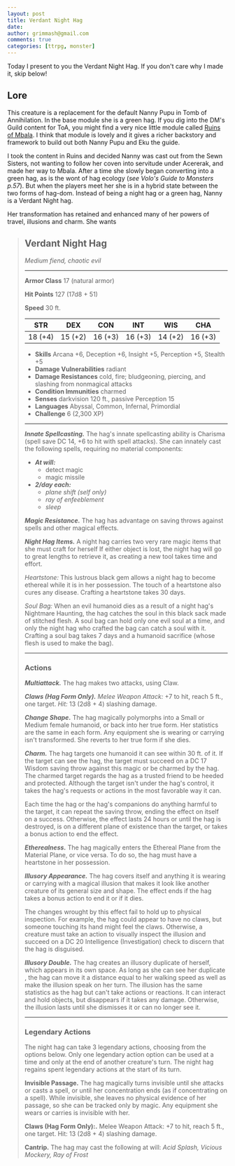 ```yaml
---
layout: post
title: Verdant Night Hag
date:
author: grimmash@gmail.com
comments: true
categories: [ttrpg, monster]
---
```


Today I present to you the Verdant Night Hag.  If you don't care why I made it, skip below!  

## Lore

This creature is a replacement for the default Nanny Pupu in Tomb of Annihilation.  In the base module she is a green hag.  If you dig into the DM's Guild content for ToA, you might find a very nice little module called [Ruins of Mbala](https://www.dmsguild.com/product/307856/Ruins-of-Mbala--maps-and-extra-content-for-Tomb-of-Annihilation#:~:text=High%20above%20the%20dense%20jungles,doctor%20with%20ancient%20magical%20powers.).  I think that module is lovely and it gives a richer backstory and framework to build out both Nanny Pupu and Eku the guide.  

I took the content in Ruins and decided Nanny was cast out from the Sewn Sisters, not wanting to follow her coven into servitude under Acererak, and made her way to Mbala.  After a time she slowly began converting into a green hag, as is the wont of hag ecology (*see Volo's Guide to Monsters p.57*).  But when the players meet her she is in a hybrid state between the two forms of hag-dom.  Instead of being a night hag or a green hag, Nanny is a Verdant Night hag.

Her transformation has retained and enhanced many of her powers of travel, illusions and charm.  She wants



> ## Verdant Night Hag
>*Medium fiend, chaotic evil*
>___
> **Armor Class** 17 (natural armor)
>
> **Hit Points** 127 (17d8 + 51)
>
> **Speed** 30 ft.
>
>|STR|DEX|CON|INT|WIS|CHA|
>|---|---|---|---|---|---|
>|18 (+4)|15 (+2)|16 (+3)|16 (+3)|14 (+2)|16 (+3)|
>
> - **Skills** Arcana +6, Deception +6, Insight +5, Perception +5, Stealth +5
> - **Damage Vulnerabilities** radiant
> - **Damage Resistances** cold, fire; bludgeoning, piercing, and slashing from nonmagical attacks
> - **Condition Immunities** charmed
> - **Senses** darkvision 120 ft., passive Perception 15
> - **Languages** Abyssal, Common, Infernal, Primordial
> - **Challenge** 6 (2,300 XP)
>___
> ***Innate Spellcasting.*** The hag's innate spellcasting ability is Charisma (spell save DC 14, +6 to hit with spell attacks). She can innately cast the following spells, requiring no material components:
>
> - ***At will:***
>   - detect magic
>   - magic missile
> - ***2/day each:***
>   - *plane shift (self only)*
>   - *ray of enfeeblement*
>   - *sleep*
>
> ***Magic Resistance.*** The hag has advantage on saving throws against spells and other magical effects.
>
> ***Night Hag Items.*** A night hag carries two very rare magic items that she must craft for herself If either object is lost, the night hag will go to great lengths to retrieve it, as creating a new tool takes time and effort.
>
> *Heartstone:* This lustrous black gem allows a night hag to become ethereal while it is in her possession. The touch of a heartstone also cures any disease. Crafting a heartstone takes 30 days.
>
> *Soul Bag:* When an evil humanoid dies as a result of a night hag's Nightmare Haunting, the hag catches the soul in this black sack made of stitched flesh. A soul bag can hold only one evil soul at a time, and only the night hag who crafted the bag can catch a soul with it. Crafting a soul bag takes 7 days and a humanoid sacrifice (whose flesh is used to make the bag).
>
>---
>
> ### Actions
> ***Multiattack.*** The hag makes two attacks, using Claw.
>
> ***Claws (Hag Form Only).*** _Melee Weapon Attack:_ +7 to hit, reach 5 ft., one target. _Hit:_ 13 (2d8 + 4) slashing damage.
>
> ***Change Shape.*** The hag magically polymorphs into a Small or Medium female humanoid, or back into her true form. Her statistics are the same in each form. Any equipment she is wearing or carrying isn't transformed. She reverts to her true form if she dies.
>
> ***Charm.*** The hag targets one humanoid it can see within 30 ft. of it. If the target can see the hag, the target must succeed on a DC 17 Wisdom saving throw against this magic or be charmed by the hag. The charmed target regards the hag as a trusted friend to be heeded and protected. Although the target isn't under the hag's control, it takes the hag's requests or actions in the most favorable way it can.
>
> Each time the hag or the hag's companions do anything harmful to the target, it can repeat the saving throw, ending the effect on itself on a success. Otherwise, the effect lasts 24 hours or until the hag is destroyed, is on a different plane of existence than the target, or takes a bonus action to end the effect.
>
> ***Etherealness.*** The hag magically enters the Ethereal Plane from the Material Plane, or vice versa. To do so, the hag must have a heartstone in her possession.
>
> ***Illusory Appearance.*** The hag covers itself and anything it is wearing or carrying with a magical illusion that makes it look like another creature of its general size and shape. The effect ends if the hag takes a bonus action to end it or if it dies.
>
>The changes wrought by this effect fail to hold up to physical inspection. For example, the hag could appear to have no claws, but someone touching its hand might feel the claws. Otherwise, a creature must take an action to visually inspect the illusion and succeed on a DC 20 Intelligence (Investigation) check to discern that the hag is disguised.
>
> ***Illusory Double.*** The hag creates an illusory duplicate of herself, which appears in its own space. As long as she can see her duplicate , the hag can move it a distance equal to her walking speed as well as make the illusion speak on her turn. The illusion has the same statistics as the hag but can't take actions or reactions. It can interact and hold objects, but disappears if it takes any damage. Otherwise, the illusion lasts until she dismisses it or can no longer see it.
>
>___
>
> ### Legendary Actions
>
> The night hag can take 3 legendary actions, choosing from the options below. Only one legendary action option can be used at a time and only at the end of another creature's turn. The night hag regains spent legendary actions at the start of its turn.
>
> **Invisible Passage.** The hag magically turns invisible until she attacks or casts a spell, or until her concentration ends (as if concentrating on a spell). While invisible, she leaves no physical evidence of her passage, so she can be tracked only by magic. Any equipment she wears or carries is invisible with her.
>
> **Claws (Hag Form Only):.** Melee Weapon Attack: +7 to hit, reach 5 ft., one target. Hit: 13 (2d8 + 4) slashing damage.
>
> **Cantrip.** The hag may cast the following at will: _Acid Splash, Vicious Mockery, Ray of Frost_
